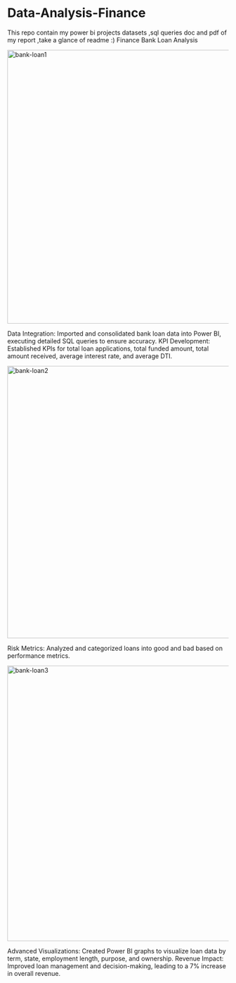 # Data-Analysis-Finance
This repo contain my power bi projects datasets ,sql queries doc and pdf of my report ,take a glance of readme :)
Finance Bank Loan Analysis

<img width="621" alt="bank-loan1" src="https://github.com/user-attachments/assets/9bb17737-cfb6-466c-a57b-d58c411c09c9">

Data Integration: Imported and consolidated bank loan data into Power BI, executing detailed SQL queries to ensure accuracy.
KPI Development: Established KPIs for total loan applications, total funded amount, total amount received, average interest rate, and average DTI.


<img width="618" alt="bank-loan2" src="https://github.com/user-attachments/assets/467726dd-60a6-490c-862b-7eac52c3adde">

Risk Metrics: Analyzed and categorized loans into good and bad based on performance metrics.


<img width="625" alt="bank-loan3" src="https://github.com/user-attachments/assets/da877639-d10f-4400-aa2f-011ba8d932cc">

Advanced Visualizations: Created Power BI graphs to visualize loan data by term, state, employment length, purpose, and ownership.
Revenue Impact: Improved loan management and decision-making, leading to a 7% increase in overall revenue.
